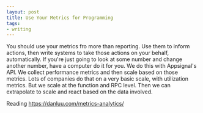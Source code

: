 ```yaml
---
layout: post
title: Use Your Metrics for Programming
tags:
- writing
---
```


You should use your metrics fro more than reporting. Use them to inform actions, then write systems to take those actions on your behalf, automatically.
If you're just going to look at some number and change another number, have a computer do it for you.
We do this with Appsignal's API. We collect performance metrics and then scale based on those metrics. Lots of companies do that on a very basic scale, with utilization metrics. But we scale at the function and RPC level. Then we can extrapolate to scale and react based on the data involved.

Reading https://danluu.com/metrics-analytics/
